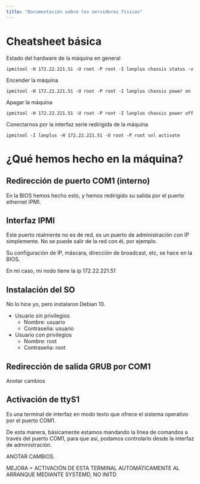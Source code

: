 ```yaml
---
title: "Documentación sobre los servidores físicos"
---
```


# Cheatsheet básica

Estado del hardware de la máquina en general
```
ipmitool -H 172.22.221.51 -U root -P root -I lanplus chassis status -v
```

Encender la máquina
```
ipmitool -H 172.22.221.51 -U root -P root -I lanplus chassis power on
```

Apagar la máquina
```
ipmitool -H 172.22.221.51 -U root -P root -I lanplus chassis power off
```

Conectarnos por la interfaz serie redirigida de la máquina
```
ipmitool -I lanplus -H 172.22.221.51 -U root -P root sol activate
```

# ¿Qué hemos hecho en la máquina?

## Redirección de puerto COM1 (interno)

En la BIOS hemos hecho esto, y hemos redirigido su salida por el puerto ethernet IPMI.



## Interfaz IPMI

Este puerto realmente no es de red, es un puerto de administración con IP simplemente. No se puede salir de la red con él, por ejemplo.

Su configuración de IP, máscara, dirección de broadcast, etc, se hace en la BIOS. 

En mi caso, mi nodo tiene la ip 172.22.221.51



## Instalación del SO 

No lo hice yo, pero instalaron Debian 10. 

* Usuario sin privilegios
    * Nombre: usuario
    * Contraseña: usuario
* Usuario con privilegios
    * Nombre: root
    * Contraseña: root 


## Redirección de salida GRUB por COM1

Anotar cambios


## Activación de ttyS1

Es una terminal de interfaz en modo texto que ofrece el sistema operativo por el puerto COM1.

De esta manera, básicamente estamos mandando la línea de comandos a través del puerto COM1, para que así, podamos controlarlo desde la interfaz de administración.



ANOTAR CAMBIOS.

MEJORA = ACTIVACIÓN DE ESTA TERMINAL AUTOMÁTICAMENTE AL ARRANQUE MEDIANTE SYSTEMD, NO INITD 























